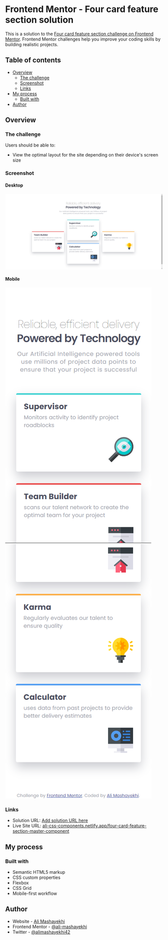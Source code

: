 # Frontend Mentor - Four card feature section solution

This is a solution to the [Four card feature section challenge on Frontend Mentor](https://www.frontendmentor.io/challenges/four-card-feature-section-weK1eFYK). Frontend Mentor challenges help you improve your coding skills by building realistic projects.

## Table of contents

- [Overview](#overview)
  - [The challenge](#the-challenge)
  - [Screenshot](#screenshot)
  - [Links](#links)
- [My process](#my-process)
  - [Built with](#built-with)
- [Author](#author)

## Overview

### The challenge

Users should be able to:

- View the optimal layout for the site depending on their device's screen size

### Screenshot

#### Desktop

![](./design/desktop-screenshot.png)

#### Mobile

![](./design/mobile-screenshot1.png)
![](./design/mobile-screenshot2.png)

### Links

- Solution URL: [Add solution URL here](https://your-solution-url.com)
- Live Site URL: [ali-css-components.netlify.app/four-card-feature-section-master-component](https://ali-css-components.netlify.app/four-card-feature-section-master-component)

## My process

### Built with

- Semantic HTML5 markup
- CSS custom properties
- Flexbox
- CSS Grid
- Mobile-first workflow

## Author

- Website - [Ali Mashayekhi]()
- Frontend Mentor - [@ali-mashayekhi](https://www.frontendmentor.io/profile/ali-mashayekhi)
- Twitter - [@alimashayekhi42](https://www.twitter.com/alimashayekhi42)
